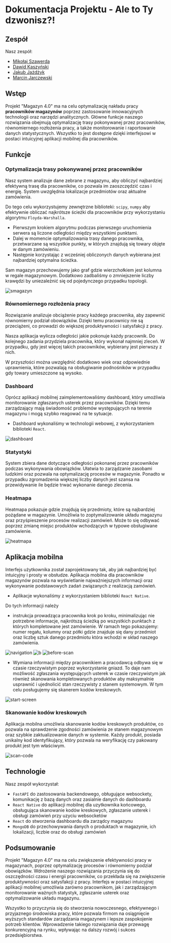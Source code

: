 # Dokumentacja Projektu - Ale to Ty dzwonisz?!

## Zespół

Nasz zespół:
- [Mikołaj Szawerda](https://github.com/MikolajSzawerda)
- [Dawid Kaszyński](https://github.com/dawidkasz)
- [Jakub Jażdżyk](https://github.com/kubajaz)
- [Marcin Jarczewski](https://github.com/Percival33)

## Wstęp

Projekt "Magazyn 4.0" ma na celu optymalizację nakładu pracy **pracowników magazynów** poprzez zastosowanie innowacyjnych technologii oraz narzędzi analitycznych. Główne funkcje naszego rozwiązania obejmują optymalizację trasy pokonywanej przez pracowników, równomiernego rozłożenia pracy, a także monitorowanie i raportowanie danych statystycznych. Wszystko to jest dostępne dzięki interfejsowi w postaci intuicyjnej aplikacji mobilnej dla pracowników.

## Funkcje

### Optymalizacja trasy pokonywanej przez pracowników

Nasz system analizuje dane zebrane z magazynu, aby obliczyć najbardziej efektywną trasę dla pracowników, co pozwala im zaoszczędzić czas i energię. System uwzględnia lokalizacje przedmiotów oraz aktualne zamówienia.

Do tego celu wykorzystujemy zewnętrzne biblioteki: `scipy`, `numpy` aby efektywnie obliczać najkrótsze ścieżki dla pracowników przy wykorzystaniu algorytmu `Floyda-Warshalla`.

- Pierwszym krokiem algorytmu podczas pierwszego uruchomienia serwera są liczone odległości między wszystkimi punktami.
- Dalej w momencie optymalizowania trasy danego pracownika, przetwarzane są wszystkie punkty, w których znajdują się towary objęte w danym zamówieniu.
- Następnie korzystając z wcześniej obliczonych danych wybierana jest najbardziej optymalna ścieżka.

Sam magazyn przechowujemy jako graf gdzie wierzchołkiem jest kolumna w regale magazynowym. Dodatkowo zadbaliśmy o zmniejszenie liczby krawędzi by uniezależnić się od pojedynczego przypadku topologii.

![smagazyn](images/magazyn.png)

### Równomiernego rozłożenia pracy

Rozwiązanie analizuje obciążenie pracy każdego pracownika, aby zapewnić równomierny podział obowiązków. Dzięki temu pracownicy nie są przeciążeni, co prowadzi do większej produktywności i satysfakcji z pracy.

Nasza aplikacja wylicza odległości jakie pokonuje każdy pracownik. Do kolejnego zadania przydziela pracownika, który wykonał najmniej zleceń. W przypadku, gdy jest więcej takich pracowników, wybierany jest pierwszy z nich.

W przyszłości można uwzględnić dodatkowo wiek oraz odpowiednie uprawnienia, które pozwalają na obsługiwanie podnośników w przypadku gdy towary umieszczone są wysoko.

### Dashboard

Oprócz aplikacji mobilnej zaimplementowaliśmy dashboard, który umożliwia monitorowanie zgłaszanych usterek przez pracowników. Dzięki temu zarządzający mają świadomość problemów występujących na terenie magazynu i mogą szybko reagować na te sytuacje.

- Dashboard wykonaliśmy w technologii webowej, z wykorzystaniem biblioteki `React`.

![dashboard](images/dashboard.png)

### Statystyki

System zbiera dane dotyczące odległości pokonanej przez pracowników podczas wykonywania obowiązków. Ułatwia to zarządzanie zasobami ludzkimi oraz pozwala na optymalizację procesów w magazynie. Ponadto w przypadku zgromadzenia większej liczby danych jest szansa na przewidywanie ile będzie trwać wykonanie danego zlecenia.

### Heatmapa

Heatmapa pokazuje gdzie znajdują się przedmioty, które są najbardziej pożądane w magazynie. Umożliwia to zoptymalizowanie układu magazynu oraz przyśpieszenie procesów realizacji zamówień. Może to się odbywać poprzez zmianę miejsc produktów wchodzących w typowe obsługiwane zamówienie.

![heatmapa](images/heatmapa.png)

## Aplikacja mobilna

Interfejs użytkownika został zaprojektowany tak, aby jak najbardziej być intuicyjny i prosty w obsłudze. Aplikacja mobilna dla pracowników magazynów pozwala na wyświetlanie najważniejszych informacji oraz wykonywanie podstawowych zadań związanych z realizacją zamówień.

- Aplikacje wykonaliśmy z wykorzystaniem biblioteki `React Native`.


Do tych informacji należy

- instrukcja prowadząca pracownika krok po kroku, minimalizując nie potrzebne informacje, najkrótszą ścieżką po wszystkich punktach z których kompletowane jest zamówienie. W ramach tego pokazujemy: numer regału, kolumny oraz półki gdzie znajduje się dany przedmiot oraz liczbę sztuk danego przedmiotu która wchodzi w skład naszego zamówienia.

![navigation](images/navigation.png)
![b](images/b.png)
![before-scan](images/before-scan.png)

- Wymiana informacji między pracownikiem a pracodawcą odbywa się w czasie rzeczywistym poprzez wykorzystanie gniazd. To daje nam możliwość zgłaszania występujących usterek w czasie rzeczywistym jak również skanowania kompletowanych produktów aby maksymalnie usprawnić i ujednolicić stan rzeczywisty z stanem systemowym. W tym celu posługujemy się skanerem kodów kreskowych.

![start-screen](images/start-screen.png)

### Skanowanie kodów kreskowych

Aplikacja mobilna umożliwia skanowanie kodów kreskowych produktów, co pozwala na sprawdzenie zgodności zamówienia ze stanem magazynowym oraz szybkie zaktualizowanie danych w systemie. Każdy produkt, posiada unikalny kod identyfikujący, który pozwala na weryfikację czy pakowany produkt jest tym właściwym.

![scan-code](images/scan-code.png)

## Technologie

Nasz zespół wykorzystał:
- `FastAPI` do zastosowania backendowego, obługujące websockety, komunikację z bazą danych oraz zasialnie danych do dashboardu
- `React Native` do aplikacji mobilnej dla uzytkownika końcowego, obsługująca skanowanie kodów kreskowych, 
zgłaszanie usterek i obsługi zamówień przy uzyciu websocketów
- `React` do stworzenia dashboardu dla zarządcy magazynu
- `MongoDB` do przechowywania danych o produktach w magazynie, ich lokalizacji, liczbie oraz do obsługi zamówień

## Podsumowanie

Projekt "Magazyn 4.0" ma na celu zwiększenie efektywności pracy w magazynach, poprzez optymalizację procesów i równomierny podział obowiązków. Wdrożenie naszego rozwiązania przyczynia się do oszczędności czasu i energii pracowników, co przekłada się na zwiększenie produktywności oraz satysfakcji z pracy. Interfejs w postaci intuicyjnej aplikacji mobilnej umożliwia zarówno pracownikom, jak i zarządzającym monitorowanie ważnych statystyk, zgłaszanie usterek oraz optymalizowanie układu magazynu.

Wszystko to przyczynia się do stworzenia nowoczesnego, efektywnego i przyjaznego środowiska pracy, które pozwala firmom na osiągnięcie wyższych standardów zarządzania magazynem i lepsze zaspokojenie potrzeb klientów. Wprowadzenie takiego rozwiązania daje przewagę konkurencyjną na rynku, wpływając na dalszy rozwój i sukces przedsiębiorstwa.
